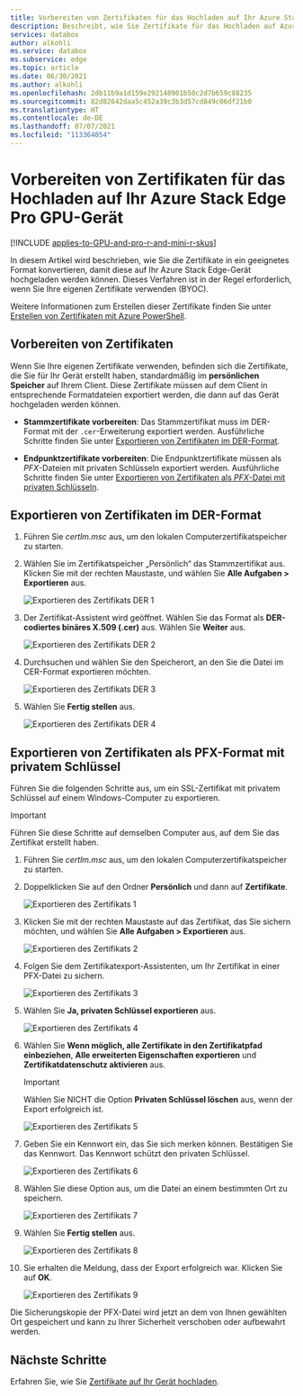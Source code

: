 ```yaml
---
title: Vorbereiten von Zertifikaten für das Hochladen auf Ihr Azure Stack Edge Pro GPU-/Pro R-/Mini R-Gerät
description: Beschreibt, wie Sie Zertifikate für das Hochladen auf Azure Stack Edge Pro GPU-/Pro R/Mini R-Geräte vorbereiten.
services: databox
author: alkohli
ms.service: databox
ms.subservice: edge
ms.topic: article
ms.date: 06/30/2021
ms.author: alkohli
ms.openlocfilehash: 2db11b9a1d159e292140901b50c2d7b659c88235
ms.sourcegitcommit: 82d82642daa5c452a39c3b3d57cd849c06df21b0
ms.translationtype: HT
ms.contentlocale: de-DE
ms.lasthandoff: 07/07/2021
ms.locfileid: "113364054"
---
```

# <a name="prepare-certificates-to-upload-on-your-azure-stack-edge-pro-gpu"></a>Vorbereiten von Zertifikaten für das Hochladen auf Ihr Azure Stack Edge Pro GPU-Gerät

[!INCLUDE [applies-to-GPU-and-pro-r-and-mini-r-skus](../../includes/azure-stack-edge-applies-to-gpu-pro-r-mini-r-sku.md)]

In diesem Artikel wird beschrieben, wie Sie die Zertifikate in ein geeignetes Format konvertieren, damit diese auf Ihr Azure Stack Edge-Gerät hochgeladen werden können. Dieses Verfahren ist in der Regel erforderlich, wenn Sie Ihre eigenen Zertifikate verwenden (BYOC).

Weitere Informationen zum Erstellen dieser Zertifikate finden Sie unter [Erstellen von Zertifikaten mit Azure PowerShell](azure-stack-edge-gpu-create-certificates-powershell.md).


## <a name="prepare-certificates"></a>Vorbereiten von Zertifikaten

Wenn Sie Ihre eigenen Zertifikate verwenden, befinden sich die Zertifikate, die Sie für Ihr Gerät erstellt haben, standardmäßig im **persönlichen Speicher** auf Ihrem Client. Diese Zertifikate müssen auf dem Client in entsprechende Formatdateien exportiert werden, die dann auf das Gerät hochgeladen werden können.

- **Stammzertifikate vorbereiten**: Das Stammzertifikat muss im DER-Format mit der `.cer`-Erweiterung exportiert werden. Ausführliche Schritte finden Sie unter [Exportieren von Zertifikaten im DER-Format](#export-certificates-as-der-format).

- **Endpunktzertifikate vorbereiten**: Die Endpunktzertifikate müssen als *PFX*-Dateien mit privaten Schlüsseln exportiert werden. Ausführliche Schritte finden Sie unter [Exportieren von Zertifikaten als *PFX*-Datei mit privaten Schlüsseln](#export-certificates-as-pfx-format-with-private-key). 


## <a name="export-certificates-as-der-format"></a>Exportieren von Zertifikaten im DER-Format

1. Führen Sie *certlm.msc* aus, um den lokalen Computerzertifikatspeicher zu starten.

1. Wählen Sie im Zertifikatspeicher „Persönlich“ das Stammzertifikat aus. Klicken Sie mit der rechten Maustaste, und wählen Sie **Alle Aufgaben > Exportieren** aus.

    ![Exportieren des Zertifikats DER 1](media/azure-stack-edge-series-manage-certificates/export-cert-cer-1.png)

2. Der Zertifikat-Assistent wird geöffnet. Wählen Sie das Format als **DER-codiertes binäres X.509 (.cer)** aus. Wählen Sie **Weiter** aus.

    ![Exportieren des Zertifikats DER 2](media/azure-stack-edge-series-manage-certificates/export-cert-cer-2.png)

3. Durchsuchen und wählen Sie den Speicherort, an den Sie die Datei im CER-Format exportieren möchten.

    ![Exportieren des Zertifikats DER 3](media/azure-stack-edge-series-manage-certificates/export-cert-cer-3.png)

4. Wählen Sie **Fertig stellen** aus.

    ![Exportieren des Zertifikats DER 4](media/azure-stack-edge-series-manage-certificates/export-cert-cer-4.png)


## <a name="export-certificates-as-pfx-format-with-private-key"></a>Exportieren von Zertifikaten als PFX-Format mit privatem Schlüssel

Führen Sie die folgenden Schritte aus, um ein SSL-Zertifikat mit privatem Schlüssel auf einem Windows-Computer zu exportieren. 

> [!IMPORTANT]
> Führen Sie diese Schritte auf demselben Computer aus, auf dem Sie das Zertifikat erstellt haben. 

1. Führen Sie *certlm.msc* aus, um den lokalen Computerzertifikatspeicher zu starten.

1. Doppelklicken Sie auf den Ordner **Persönlich** und dann auf **Zertifikate**.

    ![Exportieren des Zertifikats 1](media/azure-stack-edge-series-manage-certificates/export-cert-pfx-1.png)
 
2. Klicken Sie mit der rechten Maustaste auf das Zertifikat, das Sie sichern möchten, und wählen Sie **Alle Aufgaben > Exportieren** aus.

    ![Exportieren des Zertifikats 2](media/azure-stack-edge-series-manage-certificates/export-cert-pfx-2.png)

3. Folgen Sie dem Zertifikatexport-Assistenten, um Ihr Zertifikat in einer PFX-Datei zu sichern.

    ![Exportieren des Zertifikats 3](media/azure-stack-edge-series-manage-certificates/export-cert-pfx-3.png)

4. Wählen Sie **Ja, privaten Schlüssel exportieren** aus.

    ![Exportieren des Zertifikats 4](media/azure-stack-edge-series-manage-certificates/export-cert-pfx-4.png)

5. Wählen Sie **Wenn möglich, alle Zertifikate in den Zertifikatpfad einbeziehen**, **Alle erweiterten Eigenschaften exportieren** und **Zertifikatdatenschutz aktivieren** aus. 

    > [!IMPORTANT]
    > Wählen Sie NICHT die Option **Privaten Schlüssel löschen** aus, wenn der Export erfolgreich ist.

    ![Exportieren des Zertifikats 5](media/azure-stack-edge-series-manage-certificates/export-cert-pfx-5.png)

6. Geben Sie ein Kennwort ein, das Sie sich merken können. Bestätigen Sie das Kennwort. Das Kennwort schützt den privaten Schlüssel.

    ![Exportieren des Zertifikats 6](media/azure-stack-edge-series-manage-certificates/export-cert-pfx-6.png)

7. Wählen Sie diese Option aus, um die Datei an einem bestimmten Ort zu speichern.

    ![Exportieren des Zertifikats 7](media/azure-stack-edge-series-manage-certificates/export-cert-pfx-7.png)
  
8. Wählen Sie **Fertig stellen** aus.

    ![Exportieren des Zertifikats 8](media/azure-stack-edge-series-manage-certificates/export-cert-pfx-8.png)

9. Sie erhalten die Meldung, dass der Export erfolgreich war. Klicken Sie auf **OK**.

    ![Exportieren des Zertifikats 9](media/azure-stack-edge-series-manage-certificates/export-cert-pfx-9.png)

Die Sicherungskopie der PFX-Datei wird jetzt an dem von Ihnen gewählten Ort gespeichert und kann zu Ihrer Sicherheit verschoben oder aufbewahrt werden.


## <a name="next-steps"></a>Nächste Schritte

Erfahren Sie, wie Sie [Zertifikate auf Ihr Gerät hochladen](azure-stack-edge-gpu-manage-certificates.md).
